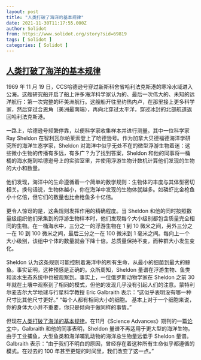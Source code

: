 ```yaml
---
layout: post
title: "人类打破了海洋的基本规律"
date: 2021-11-30T11:17:55.000Z
author: Solidot
from: https://www.solidot.org/story?sid=69819
tags: [ Solidot ]
categories: [ Solidot ]
---
```

<!--1638271075000-->
[人类打破了海洋的基本规律](https://www.solidot.org/story?sid=69819)
------

<div>
1969 年 11 月 19 日，CCS哈德逊号穿过新斯科舍省哈利法克斯港的寒冷水域进入公海。这艘研究船开启了船上许多海洋科学家认为的、最后一次伟大的、未知的远洋航行：第一次完整的环美洲航行。这艘船开往里约热内卢，在那里接上更多科学家，然后穿过合恩角（美洲最南端），再向北穿过太平洋，穿过冰封的北部航道返回哈利法克斯港。<br><br>一路上，哈德逊号频繁停靠，以便科学家收集样本并进行测量。其中一位科学家 Ray Sheldon 在智利瓦尔帕莱索登上了哈德逊号。作为加拿大贝德福德海洋学研究所的海洋生态学家，Sheldon 对海洋中似乎无处不在的微型浮游生物着迷：这些微小生物的传播有多远，有多广？为了找到答案，Sheldon 和他的同事将一桶桶的海水拖到哈德逊号上的实验室里，并使用浮游生物计数机计算他们发现的生物的大小和数量。<br><br>他们发现，海洋中的生命遵循着一个简单的数学规则：生物体的丰度与其体型密切相关。换句话说，生物体越小，你在海洋中发现的生物体就越多。如磷虾比金枪鱼小十亿倍，但它们的数量也比金枪鱼多十亿倍。<br><br>更令人惊讶的是，这条规则发挥作用的精确程度。当 Sheldon 和他的同时按照数量级组织他们采集到的浮游生物样本时，他们发现每个大小级别都包含质量完全相同的生物。在一桶海水中，三分之一的浮游生物在 1 到 10 微米之间，另外三分之一在 10 到 100 微米之间，最后三分之一在 100 微米到 1 毫米之间。每向上一个大小级别，该组中个体的数量就会下降十倍。总质量保持不变，而种群大小发生变化。<br><br>Sheldon 认为这条规则可能控制着海洋中的所有生命，从最小的细菌到最大的鲸鱼。事实证明，这种预感是正确的。众所周知，Sheldon 量谱在浮游生物、鱼类和淡水生态系统中也被观察到。事实上，一位俄罗斯动物学家在 Sheldon 之前 30 年就在土壤中观察到了相同的模式，但他的发现几乎没有引起人们的注意。蒙特利尔麦吉尔大学地球与行星科学教授 Eric Galbraith 表示：“这似乎表明没有哪一种尺寸比其他尺寸更好。” “每个人都有相同大小的细胞。 基本上对于一个细胞来说，你的身体大小并不重要，你只是倾向于做同样的事情。”<br><br>但现在<a href="https://arstechnica.com/science/2021/11/humans-have-broken-a-fundamental-law-of-the-ocean/">人类打破了海洋的基本规律</a>。在11月《Science Advances》期刊的一篇<a href="https://www.science.org/doi/10.1126/sciadv.abh3732" target="_blank">论文</a>中，Galbraith 和他的同事表明，Sheldon 量谱不再适用于更大型的海洋生物。由于工业捕鱼，大型鱼类和海洋哺乳动物的海洋总生物量远低于 Sheldon 量谱。Galbraith 表示：“由于我们不明白的原因，曾经存在着这种所有生命似乎都遵循的模式。在过去的 100 年甚至更短的时间里，我们改变了这一点。”
</div>
